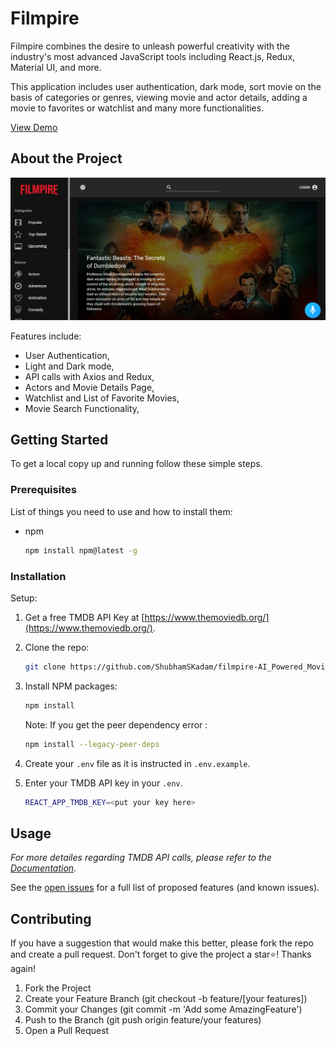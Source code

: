 # Filmpire

Filmpire combines the desire to unleash powerful creativity with the industry's most advanced JavaScript tools including React.js, Redux, Material UI, and more.

This application includes user authentication, dark mode, sort movie on the basis of categories or genres, viewing movie and actor details, adding a movie to favorites or watchlist and many more functionalities.

[View Demo](https://filmpire-mavue.vercel.app/)

## About the Project

![1](src/assets/images/Filmpire.jpg)

Features include:

- User Authentication,
- Light and Dark mode,
- API calls with Axios and Redux,
- Actors and Movie Details Page,
- Watchlist and List of Favorite Movies,
- Movie Search Functionality,

## Getting Started

To get a local copy up and running follow these simple steps.

### Prerequisites

List of things you need to use and how to install them:

- npm
  ```sh
  npm install npm@latest -g
  ```

### Installation

Setup:

1. Get a free TMDB API Key at [https://www.themoviedb.org/](https://www.themoviedb.org/).
2. Clone the repo:
   ```sh
   git clone https://github.com/ShubhamSKadam/filmpire-AI_Powered_Movie_App.git
   ```
3. Install NPM packages:
   ```sh
   npm install
   ```
   Note: If you get the peer dependency error :
   ```sh
   npm install --legacy-peer-deps
   ```
4. Create your `.env` file as it is instructed in `.env.example`.
5. Enter your TMDB API key in your `.env`.

   ```sh
   REACT_APP_TMDB_KEY=<put your key here>
   ```

## Usage

_For more detailes regarding TMDB API calls, please refer to the [Documentation](https://developers.themoviedb.org/3/getting-started/introduction)._

See the [open issues](https://github.com/tamal78/FilmPire/issues) for a full list of proposed features (and known issues).

## Contributing

If you have a suggestion that would make this better, please fork the repo and create a pull request.
Don't forget to give the project a star⭐! Thanks again!

1. Fork the Project
2. Create your Feature Branch (git checkout -b feature/[your features])
3. Commit your Changes (git commit -m 'Add some AmazingFeature')
4. Push to the Branch (git push origin feature/your features)
5. Open a Pull Request
